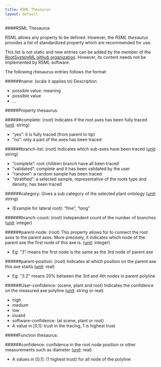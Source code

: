 ```yaml
---
title: RSML Thesaurus
layout: default
---
```



####RSML Thesaurus

RSML allows any property to be defined. However, the *RSML thesaurus* provides a list of standardized property which are recommended for use.

This list is not static and new entries can be added by the member of the [RootSystemML github organization][RSML org]. However, its content needs not be implemented by RSML software.

[RSML org]: https://github.com/RootSystemML

The following rhesaurus entries follows the format:

######name: (scale it applies to)
Description
 - possible value: meaning
 - possible value
 - ...

#####Property thesaurus:

######complete: (root)
Indicates if the root axes has been fully traced ([unit][]: string)

 - “yes”: it is fully traced (from parent to tip)
 - “no”: only a part of the axes has been traced
 
######branch-list: (root)
Indicates which sub-axes have been traced ([unit][]: string)

 - “complete”: root children branch have all been traced
 - “validated”: complete and it has been validated by the user
 - “random”: a random sample has been traced
 - “stratified”: a selected sample, representative of the roots type and density, has been traced
 
######category:
Gives a sub category of the selected plant ontology ([unit][]: string)
 - (Example for lateral root): “fine”, “long”
 
######branch-count: (root)
Independent count of the number of branches ([unit][]: integer)

######parent-node: (root)
This property allows for to connect the root axes to the parent axes. More precisely, it indicates which node of the parent axe the first node of this axe is. ([unit][]: integer)
 - Eg: “3” means the first node is the same as the 3rd node of parent axe
 
######parent-position: (root)
Indicates at which position on the parent axe this axe starts ([unit][]: real)
 - Eg: "3.2" means 20% between the 3rd and 4th nodes in parent polyline

######User-confidence: (scene, plant and root)
Indicates the confidence on the measured axe polyline ([unit][]: string or real)
 - high
 - medium
 - low
 - invalid
 - software-confidence: (at scene, plant or root)
 - A value in [0,1]: trust in the tracing, 1 is highest trust
 
#####Function thesaurus:

######confidence:
confidence in the root node position or other measurements such as diameter ([unit][]: real)
 - A values in \[0,1\]: (1 highest trust) for all node of the polyline

[unit]: units
